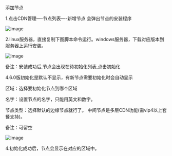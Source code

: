 添加节点

1.点击CDN管理—-节点列表—-新增节点 会弹出节点的安装程序

![image](https://user-images.githubusercontent.com/90588289/133737857-0544afa4-b74d-485f-9e34-19c55b326b9b.png)

2.linux服务器，直接复制下图脚本命令运行。windows服务器，下载对应版本到服务器上运行安装。

![image](https://user-images.githubusercontent.com/90588289/133737876-f798feb6-3a0c-4e78-83b8-3855e565fe60.png)

备注：安装成功后,节点会出现在待初始化列表,点击初始化

4.6.0版初始化是默认不显示，有新节点需要初始化时会自动显示

区域：选择要初始化节点到哪个区域

名字：设置节点的名字，只能用英文和数字。

节点类型：选择默认的边缘节点就行了。 中间节点是多层CDN功能(需vip4以上套餐支持)。

备注：可留空

![image](https://user-images.githubusercontent.com/90588289/133737892-0633d93c-4e55-498a-a499-240dfa6cb912.png)

4.初始化成功后，节点会显示在对应的区域中。
